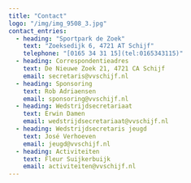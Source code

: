 ```yaml
---
title: "Contact"
logo: "/img/img_9508_3.jpg"
contact_entries:
  - heading: "Sportpark de Zoek"
    text: "Zoeksedijk 6, 4721 AT Schijf"
    telephone: "[0165 34 31 15](tel:0165343115)"
  - heading: Correspondentieadres
    text: De Nieuwe Zoek 21, 4721 CA Schijf
    email: secretaris@vvschijf.nl
  - heading: Sponsoring
    text: Rob Adriaensen
    email: sponsoring@vvschijf.nl
  - heading: Wedstrijdsecretariaat
    text: Erwin Damen
    email: wedstrijdsecretariaat@vvschijf.nl
  - heading: Wedstrijdsecretaris jeugd
    text: José Verhoeven
    email: jeugd@vvschijf.nl
  - heading: Activiteiten
    text: Fleur Suijkerbuijk
    email: activiteiten@vvschijf.nl
---
```

